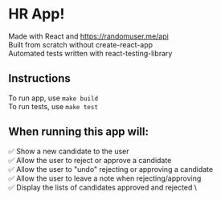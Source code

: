 

# HR App! 

Made with React and https://randomuser.me/api \
Built from scratch without create-react-app \
Automated tests written with react-testing-library

## Instructions

To run app, use `make build`\
To run tests, use `make test`

## When running this app will:
✅ Show a new candidate to the user \
✅ Allow the user to reject or approve a candidate \
✅ Allow the user to "undo" rejecting or approving a candidate \
✅ Allow the user to leave a note when rejecting/approving \
✅ Display the lists of candidates approved and rejected \


